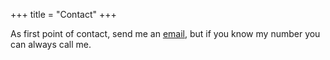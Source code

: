 +++
title = "Contact"
+++

As first point of contact, send me an <a href="mailto:info&#64;publishink.co.uk">email</a>, but if you know my number you can always call me.